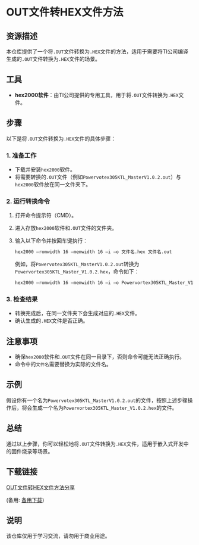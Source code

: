 # OUT文件转HEX文件方法

## 资源描述

本仓库提供了一个将`.OUT`文件转换为`.HEX`文件的方法，适用于需要将TI公司编译生成的`.OUT`文件转换为`.HEX`文件的场景。

## 工具

- **hex2000软件**：由TI公司提供的专用工具，用于将`.OUT`文件转换为`.HEX`文件。

## 步骤

以下是将`.OUT`文件转换为`.HEX`文件的具体步骤：

### 1. 准备工作

- 下载并安装`hex2000`软件。
- 将需要转换的`.OUT`文件（例如`Powervotex305KTL_MasterV1.0.2.out`）与`hex2000`软件放在同一文件夹下。

### 2. 运行转换命令

1. 打开命令提示符（CMD）。
2. 进入存放`hex2000`软件和`.OUT`文件的文件夹。
3. 输入以下命令并按回车键执行：

   ```bash
   hex2000 –romwidth 16 –memwidth 16 –i –o 文件名.hex 文件名.out
   ```

   例如，将`Powervotex305KTL_MasterV1.0.2.out`转换为`Powervortex305KTL_Master_V1.0.2.hex`，命令如下：

   ```bash
   hex2000 –romwidth 16 –memwidth 16 –i –o Powervortex305KTL_Master_V1.0.2.hex Powervotex305KTL_MasterV1.0.2.out
   ```

### 3. 检查结果

- 转换完成后，在同一文件夹下会生成对应的`.HEX`文件。
- 确认生成的`.HEX`文件是否正确。

## 注意事项

- 确保`hex2000`软件和`.OUT`文件在同一目录下，否则命令可能无法正确执行。
- 命令中的`文件名`需要替换为实际的文件名。

## 示例

假设你有一个名为`Powervotex305KTL_MasterV1.0.2.out`的文件，按照上述步骤操作后，将会生成一个名为`Powervortex305KTL_Master_V1.0.2.hex`的文件。

## 总结

通过以上步骤，你可以轻松地将`.OUT`文件转换为`.HEX`文件，适用于嵌入式开发中的固件烧录等场景。

## 下载链接
[OUT文件转HEX文件方法分享](https://pan.quark.cn/s/d7eb8edb087c) 

(备用: [备用下载](https://pan.baidu.com/s/1xS8Pf5Cojlk7lJpn4C-nCA?pwd=lcsb))

## 说明

该仓库仅用于学习交流，请勿用于商业用途。
